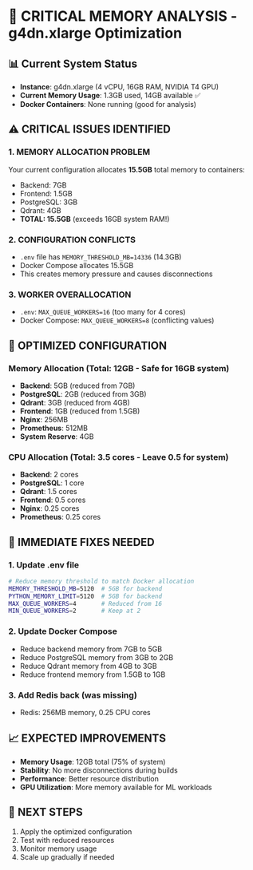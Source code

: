 # 🚨 CRITICAL MEMORY ANALYSIS - g4dn.xlarge Optimization

## 📊 Current System Status
- **Instance**: g4dn.xlarge (4 vCPU, 16GB RAM, NVIDIA T4 GPU)
- **Current Memory Usage**: 1.3GB used, 14GB available ✅
- **Docker Containers**: None running (good for analysis)

## ⚠️ CRITICAL ISSUES IDENTIFIED

### 1. **MEMORY ALLOCATION PROBLEM**
Your current configuration allocates **15.5GB** total memory to containers:
- Backend: 7GB
- Frontend: 1.5GB  
- PostgreSQL: 3GB
- Qdrant: 4GB
- **TOTAL: 15.5GB** (exceeds 16GB system RAM!)

### 2. **CONFIGURATION CONFLICTS**
- `.env` file has `MEMORY_THRESHOLD_MB=14336` (14.3GB)
- Docker Compose allocates 15.5GB
- This creates memory pressure and causes disconnections

### 3. **WORKER OVERALLOCATION**
- `.env`: `MAX_QUEUE_WORKERS=16` (too many for 4 cores)
- Docker Compose: `MAX_QUEUE_WORKERS=8` (conflicting values)

## 🎯 OPTIMIZED CONFIGURATION

### Memory Allocation (Total: 12GB - Safe for 16GB system)
- **Backend**: 5GB (reduced from 7GB)
- **PostgreSQL**: 2GB (reduced from 3GB)  
- **Qdrant**: 3GB (reduced from 4GB)
- **Frontend**: 1GB (reduced from 1.5GB)
- **Nginx**: 256MB
- **Prometheus**: 512MB
- **System Reserve**: 4GB

### CPU Allocation (Total: 3.5 cores - Leave 0.5 for system)
- **Backend**: 2 cores
- **PostgreSQL**: 1 core
- **Qdrant**: 1.5 cores
- **Frontend**: 0.5 cores
- **Nginx**: 0.25 cores
- **Prometheus**: 0.25 cores

## 🔧 IMMEDIATE FIXES NEEDED

### 1. Update .env file
```bash
# Reduce memory threshold to match Docker allocation
MEMORY_THRESHOLD_MB=5120  # 5GB for backend
PYTHON_MEMORY_LIMIT=5120  # 5GB for backend
MAX_QUEUE_WORKERS=4       # Reduced from 16
MIN_QUEUE_WORKERS=2       # Keep at 2
```

### 2. Update Docker Compose
- Reduce backend memory from 7GB to 5GB
- Reduce PostgreSQL memory from 3GB to 2GB
- Reduce Qdrant memory from 4GB to 3GB
- Reduce frontend memory from 1.5GB to 1GB

### 3. Add Redis back (was missing)
- Redis: 256MB memory, 0.25 CPU cores

## 📈 EXPECTED IMPROVEMENTS
- **Memory Usage**: 12GB total (75% of system)
- **Stability**: No more disconnections during builds
- **Performance**: Better resource distribution
- **GPU Utilization**: More memory available for ML workloads

## 🚀 NEXT STEPS
1. Apply the optimized configuration
2. Test with reduced resources
3. Monitor memory usage
4. Scale up gradually if needed
